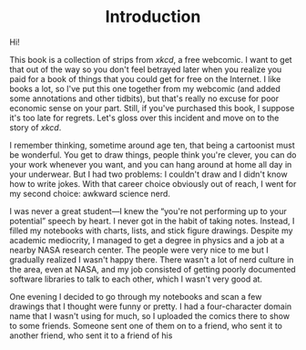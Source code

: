 <div align="center">

# Introduction

</div>

Hi!

This book is a collection of strips from <i>xkcd</i>, a free webcomic. I want to get that out of the way so you don't feel betrayed later when you realize you paid for a book of things that you could get for free on the Internet. I like books a lot, so I've put this one together from my webcomic (and added some annotations and other tidbits), but that's really no excuse for poor economic sense on your part. Still, if you've purchased this book, I suppose it's too late for regrets. Let's gloss over this incident and move on to the story of <i>xkcd</i>.

I remember thinking, sometime around age ten, that being a cartoonist must be wonderful. You get to draw things, people think you're clever, you can do your work whenever you want, and you can hang around at home all day in your underwear. But I had two problems: I couldn't draw and I didn't know how to write jokes. With that career choice obviously out of reach, I went for my second choice: awkward science nerd.

I was never a great student&mdash;I knew the “you're not performing up to your potential” speech by heart. I never got in the habit of taking notes. Instead, I filled my notebooks with charts, lists, and stick figure drawings. Despite my academic mediocrity, I managed to get a degree in physics and a job at a nearby NASA research center. The people were very nice to me but I gradually realized I wasn't happy there. There wasn't a lot of nerd culture in the area, even at NASA, and my job consisted of getting poorly documented software libraries to talk to each other, which I wasn't very good at.

One evening I decided to go through my notebooks and scan a few drawings that I thought were funny or pretty. I had a four-character domain name that I wasn't using for much, so I uploaded the comics there to show to some friends. Someone sent one of them on to a friend, who sent it to another friend, who sent it to a friend of his
